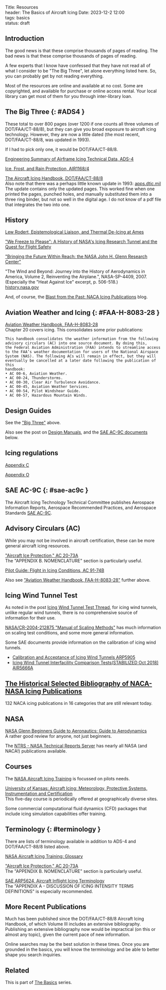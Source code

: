 Title: Resources    
header: The Basics of Aircraft Icing
Date: 2023-12-2 12:00  
tags: basics  
status: draft  

## Introduction  

The good news is that these comprise thousands of pages of reading. 
The bad news is that these comprise thousands of pages of reading. 

A few experts that I know have confessed that they have not read all of 
what I consider to be "The Big Three", let alone everything listed here. 
So, you can probably get by not reading everything. 

Most of the resources are online and available at no cost. 
Some are copyrighted, and available for purchase or online access rental. 
Your local library can get most of them for you through inter-library loan. 

## The Big Three {: #ADS4 }  

These total to over 800 pages (over 1200 if one counts all three volumes of DOT/FAA/CT-88/8), 
but they can give you broad exposure to aircraft icing technology. 
However, they are now a little dated (the most recent, DOT/FAA/CT-88/8, was updated in 1993).  

If I had to pick only one, it would be DOT/FAA/CT-88/8.  

[Engineering Summary of Airframe Icing Technical Data, ADS-4](https://apps.dtic.mil/sti/citations/AD0608865)  

[Ice, Frost, and Rain Protection, AIR1168/4](https://www.sae.org/standards/content/air1168/4/)  

[The Aircraft Icing Handbook, DOT/FAA/CT-88/8](https://apps.dtic.mil/sti/pdfs/ADA238039.pdf)  
Also note that there was a perhaps little known update in 1993: [apps.dtic.mil](https://apps.dtic.mil/sti/pdfs/ADA276499.pdf)  
The update contains only the updated pages. 
This worked fine when one printed the pages, punched holes, and manually substituted them into a three ring binder, 
but not so well in the digital age. 
I do not know of a pdf file that integrates the two into one.  

## History  

[Lew Rodert, Epistemological Liaison, and Thermal De-Icing at Ames](https://history.nasa.gov/SP-4219/Chapter2.html)

["We Freeze to Please": A History of NASA's Icing Research Tunnel and the Quest for Flight Safety](https://ntrs.nasa.gov/citations/20020066162)

["Bringing the Future Within Reach: the NASA John H. Glenn Research Center"](https://history.nasa.gov/SP-2016-627.pdf)  

"The Wind and Beyond: Journey into the History of Aerodynamics in America, Volume 2, Reinventing the Airplane.", NASA-SP-4409, 2007. 
(Especially the "Heat Against Ice" excerpt, p. 506-518.)  
[history.nasa.gov](http://history.nasa.gov/sp4409-vol2.pdf)  

And, of course, the [Blast from the Past: NACA Icing Publications](https://icinganalysis.com/) blog. 

## Aviation Weather and Icing {: #FAA-H-8083-28 }   

[Aviation Weather Handbook, FAA-H-8083-28](https://www.faa.gov/regulationspolicies/handbooksmanuals/aviation/faa-h-8083-28-aviation-weather-handbook)  
Chapter 20 covers icing. This consolidates some prior publications:    
```text
This handbook consolidates the weather information from the following 
advisory circulars (AC) into one source document. By doing this, 
the Federal Aviation Administration (FAA) intends to streamline access
to the FAA’s weather documentation for users of the National Airspace 
System (NAS). The following ACs will remain in effect, but they will 
eventually be cancelled at a later date following the publication of this
handbook:
• AC 00-6, Aviation Weather.
• AC 00-24, Thunderstorms.
• AC 00-30, Clear Air Turbulence Avoidance.
• AC 00-45, Aviation Weather Services.
• AC 00-54, Pilot Windshear Guide.
• AC 00-57, Hazardous Mountain Winds.
```

## Design Guides  

See the ["Big Three"](#ADS4) above.  

Also see the post on [Design Manuals]({filename}..%2FDesign%20Manuals.md), 
and the [SAE AC-9C documents](#sae-ac9c) below.  

## Icing regulations  

[Appendix C](https://www.ecfr.gov/current/title-14/chapter-I/subchapter-C/part-25/appendix-Appendix%20C%20to%20Part%2025)  

[Appendix O](https://www.ecfr.gov/current/title-14/chapter-I/subchapter-C/part-25/subpart-F/subject-group-ECFR3f07132c2c2d01e/section-25.1420)  

## SAE AC-9C {: #sae-ac9c }  

The Aircraft Icing Technology Technical Committee publishes Aerospace Information Reports, 
Aerospace Recommended Practices, and Aerospace Standards [SAE AC-9C](http://profiles.sae.org/teaac9c/).  

## Advisory Circulars (AC)  

While you may not be involved in aircraft certification, these can be more general aircraft icing resources. 

["Aircraft Ice Protection," AC 20-73A](https://www.faa.gov/documentLibrary/media/Advisory_Circular/AC_20-73A.pdf)  
The "APPENDIX B. NOMENCLATURE" section is particularly useful. 
 
[Pilot Guide: Flight in Icing Conditions, AC 91-74B](https://www.faa.gov/documentLibrary/media/Advisory_Circular/AC_91-74B.pdf)  

Also see ["Aviation Weather Handbook, FAA-H-8083-28"](#FAA-H-8083-28) further above. 

## Icing Wind Tunnel Test  

As noted in the post [Icing Wind Tunnel Test Thread](https://icinganalysis.com/icing-wind-tunnel-test-thread.html), 
for icing wind tunnels, unlike regular wind tunnels, there is no comprehensive source of information for their use. 

[NASA/CR-2004-212875 "Manual of Scaling Methods"](https://ntrs.nasa.gov/citations/20040042486) 
has much information on scaling test conditions, 
and some more general information.  
 
Some SAE documents provide information on the calibration of icing wind tunnels.   

- [Calibration and Acceptance of Icing Wind Tunnels ARP5905](https://www.sae.org/standards/content/arp5905a/)  
- [Icing Wind Tunnel Interfacility Comparison Tests(STABILIZED Oct 2018) AIR5666A](https://www.sae.org/standards/content/air5666a/)  

## [The Historical Selected Bibliography of NACA-NASA Icing Publications](https://icinganalysis.com/the-historical-selected-bibliography-of-naca-nasa-icing-publications.html)  

132 NACA icing publications in 16 categories that are still relevant today. 

## NASA  

[NASA Glenn Beginners Guide to Aeronautics: Guide to Aerodynamics](https://www1.grc.nasa.gov/beginners-guide-to-aeronautics/learn-about-aerodynamics/)  
A rather good review for anyone, not just beginners. 

The [NTRS - NASA Technical Reports Server](https://ntrs.nasa.gov) has nearly all NASA (and NACA!) publications available. 

## Courses  

The [NASA Aircraft Icing Training](https://aircrafticing.grc.nasa.gov/) 
is focussed on pilots needs. 

[University of Kansas: Aircraft Icing: Meteorology, Protective Systems, Instrumentation and Certification](https://www.enrole.com/kupce/jsp/course.jsp?categoryId=&courseId=AERO0060)  
This five-day course is periodically offered at geographically diverse sites. 

Some commercial computational fluid dynamics (CFD) packages that include icing simulation capabilities offer training.   

## Terminology  {: #terminology }  

There are lists of terminology available in addition to ADS-4 and DOT/FAA/CT-88/8 listed above. 

[NASA Aircraft Icing Training: Glossary](https://aircrafticing.grc.nasa.gov/documents/AircraftIcing_Glossary.pdf)  

["Aircraft Ice Protection," AC 20-73A](https://www.faa.gov/documentLibrary/media/Advisory_Circular/AC_20-73A.pdf)  
The "APPENDIX B. NOMENCLATURE" section is particularly useful. 

[SAE ARP5624, Aircraft Inflight Icing Terminology](https://www.sae.org/standards/content/arp5624/)  
The "APPENDIX A - DISCUSSION OF ICING INTENSITY TERMS DEFINITIONS" is especially recommended.  

## More Recent Publications  

Much has been published since the DOT/FAA/CT-88/8 Aircraft Icing Handbook, 
of which Volume III includes an extensive bibliography. 
Publishing an extensive bibliography now would be impractical (on this or almost any topic), 
given the current pace of new information. 

Online searches may be the best solution in these times. 
Once you are grounded in the basics, 
you will know the terminology and be able to better shape you search inquiries. 

## Related  

This is part of [The Basics]({filename}basics.md) series.  
